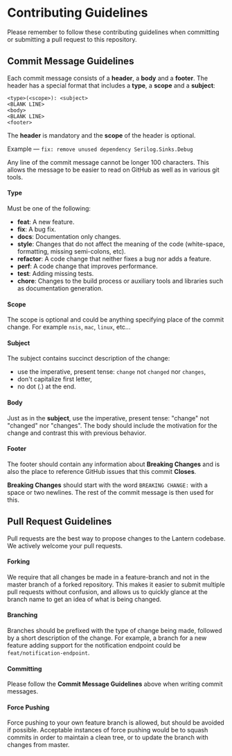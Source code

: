 ﻿# Contributing Guidelines

Please remember to follow these contributing guidelines when committing or submitting a pull request to this repository.

## Commit Message Guidelines

Each commit message consists of a **header**, a **body** and a **footer**. The header has a special
format that includes a **type**, a **scope** and a **subject**:

```
<type>(<scope>): <subject>
<BLANK LINE>
<body>
<BLANK LINE>
<footer>
```

The **header** is mandatory and the **scope** of the header is optional.

Example — `fix: remove unused dependency Serilog.Sinks.Debug`

Any line of the commit message cannot be longer 100 characters. This allows the message to be easier to read on GitHub
as well as in various git tools.

#### Type

Must be one of the following:

* **feat**: A new feature.
* **fix**: A bug fix.
* **docs**: Documentation only changes.
* **style**: Changes that do not affect the meaning of the code (white-space, formatting, missing semi-colons, etc).
* **refactor**: A code change that neither fixes a bug nor adds a feature.
* **perf**: A code change that improves performance.
* **test**: Adding missing tests.
* **chore**: Changes to the build process or auxiliary tools and libraries such as documentation generation.

#### Scope

The scope is optional and could be anything specifying place of the commit change. For example `nsis`, `mac`, `linux`,
etc...

#### Subject

The subject contains succinct description of the change:

* use the imperative, present tense: `change` not `changed` nor `changes`,
* don't capitalize first letter,
* no dot (.) at the end.

#### Body

Just as in the **subject**, use the imperative, present tense: "change" not "changed" nor "changes".
The body should include the motivation for the change and contrast this with previous behavior.

#### Footer

The footer should contain any information about **Breaking Changes** and is also the place to reference GitHub issues
that this commit **Closes**.

**Breaking Changes** should start with the word `BREAKING CHANGE:` with a space or two newlines. The rest of the commit
message is then used for this.

## Pull Request Guidelines

Pull requests are the best way to propose changes to the Lantern codebase. We actively welcome your pull requests.

#### Forking

We require that all changes be made in a feature-branch and not in the master branch of a forked repository. This makes
it easier to submit multiple pull requests without confusion, and allows us to quickly glance at the branch name to get
an idea of what is being changed.

#### Branching

Branches should be prefixed with the type of change being made, followed by a short description of the change. For
example, a branch for a new feature adding support for the notification endpoint could be `feat/notification-endpoint`.

#### Committing

Please follow the **Commit Message Guidelines** above when writing commit messages.

#### Force Pushing

Force pushing to your own feature branch is allowed, but should be avoided if possible. Acceptable instances of force
pushing would be to squash commits in order to maintain a clean tree, or to update the branch with changes from master.